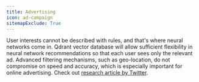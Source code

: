 ```yaml
---
title: Advertising
icon: ad-campaign
sitemapExclude: True
---
```


User interests cannot be described with rules, and that's where neural networks come in. 
Qdrant vector database will allow sufficient flexibility in neural network recommendations so that each user sees only the relevant ad.
Advanced filtering mechanisms, such as geo-location, do not compromise on speed and accuracy, which is especially important for online advertising. Check out [research article by Twitter](https://www.sciencedirect.com/science/article/abs/pii/S0925231217308445).